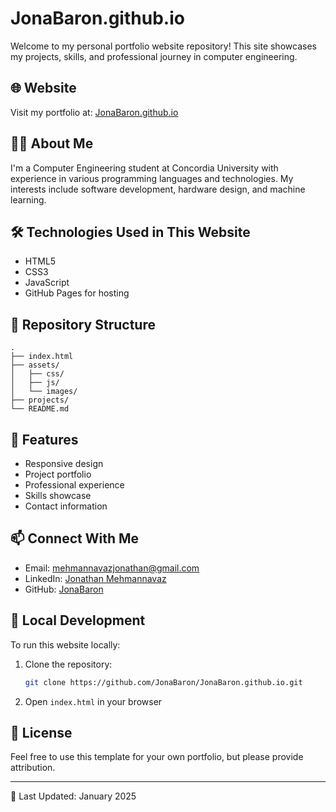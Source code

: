 # JonaBaron.github.io

Welcome to my personal portfolio website repository! This site showcases my projects, skills, and professional journey in computer engineering.

## 🌐 Website
Visit my portfolio at: [JonaBaron.github.io](https://JonaBaron.github.io)

## 👨‍💻 About Me
I'm a Computer Engineering student at Concordia University with experience in various programming languages and technologies. My interests include software development, hardware design, and machine learning.

## 🛠️ Technologies Used in This Website
- HTML5
- CSS3
- JavaScript
- GitHub Pages for hosting

## 📂 Repository Structure
```
.
├── index.html
├── assets/
│   ├── css/
│   ├── js/
│   └── images/
├── projects/
└── README.md
```

## 🚀 Features
- Responsive design
- Project portfolio
- Professional experience
- Skills showcase
- Contact information

## 📫 Connect With Me
- Email: mehmannavazjonathan@gmail.com
- LinkedIn: [Jonathan Mehmannavaz](https://www.linkedin.com/in/jonathan-mehmannavaz/)
- GitHub: [JonaBaron](https://github.com/JonaBaron)

## 🔄 Local Development
To run this website locally:
1. Clone the repository:
   ```bash
   git clone https://github.com/JonaBaron/JonaBaron.github.io.git
   ```
2. Open `index.html` in your browser

## 📝 License
Feel free to use this template for your own portfolio, but please provide attribution.

---
📅 Last Updated: January 2025
